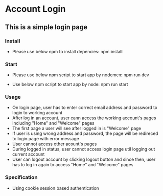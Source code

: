 # Account Login
## This is a simple login page

### Install
- Please use below npm to install depencies:
npm install

### Start
- Please use below npm script to start app by nodemen:
npm run dev

- Use below npm script to start app by node:
npm run start

### Usage
- On login page, user has to enter correct email address and password to login to working account
- After log in an account, user cann access the working account's pages including "Home" and "Welcome" pages
- The first page a user will see after logged in is "Welcome" page
- If user is using wrong address and password, the page will be redireced to login page with error message
- User cannot access other acount's pages
- During logged in status, user cannot access login page util logging out current account
- User can logout account by clicking logout button and since then, user has to log in again to access "Home" and "Welcome" pages

### Specification
- Using cookie session based authentication
